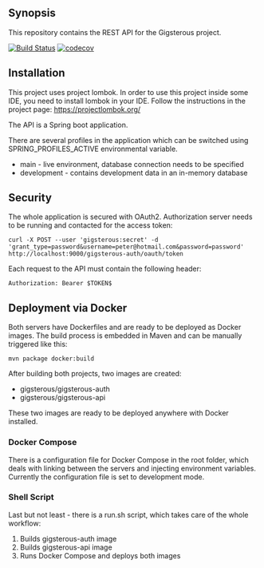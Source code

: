 ## Synopsis

This repository contains the REST API for the Gigsterous project.

[![Build Status](https://travis-ci.org/gigsterous/api.svg)](https://travis-ci.org/gigsterous/api)
[![codecov](https://codecov.io/gh/gigsterous/api/branch/master/graph/badge.svg)](https://codecov.io/gh/gigsterous/api)

## Installation

This project uses project lombok. In order to use this project inside some IDE, you need to install lombok in your IDE. Follow the instructions in the project page: https://projectlombok.org/

The API is a Spring boot application.

There are several profiles in the application which can be switched using SPRING_PROFILES_ACTIVE environmental variable.

* main - live environment, database connection needs to be specified
* development - contains development data in an in-memory database

## Security
The whole application is secured with OAuth2. Authorization server needs to be running and contacted for the access token:

```
curl -X POST --user 'gigsterous:secret' -d 'grant_type=password&username=peter@hotmail.com&password=password' http://localhost:9000/gigsterous-auth/oauth/token
```

Each request to the API must contain the following header:

```
Authorization: Bearer $TOKEN$
```

## Deployment via Docker

Both servers have Dockerfiles and are ready to be deployed as Docker images. The build process is embedded in Maven and can be manually triggered like this:

```
mvn package docker:build
```

After building both projects, two images are created:
* gigsterous/gigsterous-auth
* gigsterous/gigsterous-api

These two images are ready to be deployed anywhere with Docker installed.

### Docker Compose

There is a configuration file for Docker Compose in the root folder, which deals with linking between the servers and injecting environment variables. Currently the configuration file is set to development mode.

### Shell Script

Last but not least - there is a run.sh script, which takes care of the whole workflow:

1. Builds gigsterous-auth image
2. Builds gigsterous-api image
3. Runs Docker Compose and deploys both images
